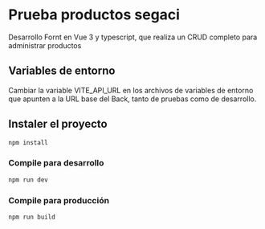 # Prueba productos segaci

Desarrollo Fornt en Vue 3 y typescript, que realiza un CRUD completo para administrar productos

## Variables de entorno

Cambiar la variable VITE_API_URL en los archivos de variables de entorno que apunten a la URL base del Back, tanto de pruebas como de desarrollo.

## Instaler el proyecto

```sh
npm install
```

### Compile para desarrollo

```sh
npm run dev
```

### Compile para producción

```sh
npm run build
```
